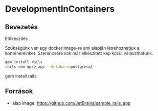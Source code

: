 # DevelopmentInContainers
## Bevezetés 

Előkészités

Szükségünk van egy docker image-re ami alapján létrehozhatjuk a konténereinket. Szerencsére sok már elkészitett kép közül választhatunk. 

```sh
gem install rails 
rails new opre_app --database=postgresql

```
gem install rails

## Források
- alap image: https://github.com/JetBrains/sample_rails_app